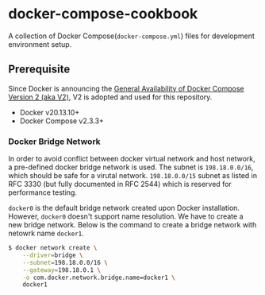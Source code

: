 # docker-compose-cookbook

A collection of Docker Compose(`docker-compose.yml`) files for development environment setup.

## Prerequisite

Since Docker is announcing the [General Availability of Docker Compose Version 2 (aka V2)](https://www.docker.com/blog/announcing-compose-v2-general-availability/), V2 is adopted and used for this repository.

-   Docker v20.13.10+
-   Docker Compose v2.3.3+

### Docker Bridge Network

In order to avoid conflict between docker virtual network and host network, a pre-defined docker bridge network is used. The subnet is `198.18.0.0/16`, which should be safe for a virutal network. `198.18.0.0/15` subnet as listed in RFC 3330 (but fully documented in RFC 2544) which is reserved for performance testing.

`docker0` is the default bridge network created upon Docker installation. However, `docker0` doesn't support name resolution. We have to create a new bridge network. Below is the command to create a bridge network with netowrk name `docker1`.

```sh
$ docker network create \
    --driver=bridge \
    --subnet=198.18.0.0/16 \
    --gateway=198.18.0.1 \
    -o com.docker.network.bridge.name=docker1 \
    docker1
```
